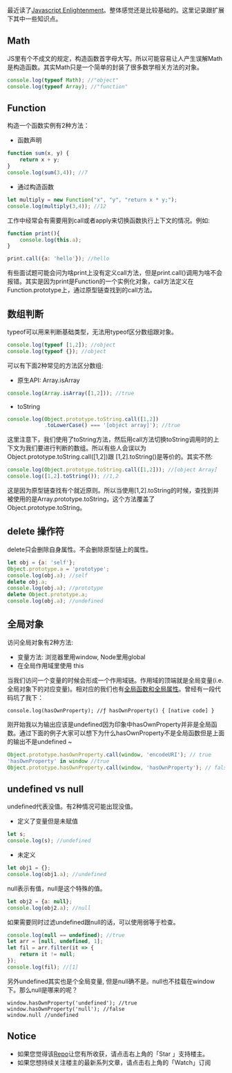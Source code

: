 最近读了[Javascript Enlightenment](https://github.com/n0ruSh/the-art-of-reading/blob/master/javascript/Javascript%20Enlightenment/JavaScript%20Enlightenment.pdf)。整体感觉还是比较基础的。这里记录跟扩展下其中一些知识点。

## Math
JS里有个不成文的规定，构造函数首字母大写。所以可能容易让人产生误解Math是构造函数。其实Math只是一个简单的封装了很多数学相关方法的对象。

```javascript
console.log(typeof Math); //"object"
console.log(typeof Array); //"function"
```

## Function

构造一个函数实例有2种方法：

* 函数声明

```javascript
function sum(x, y) {
    return x + y;
}
console.log(sum(3,4)); //7
```

* 通过构造函数

```javascript
let multiply = new Function("x", "y", "return x * y;");
console.log(multiply(3,4)); //12
```

工作中经常会有需要用到call或者apply来切换函数执行上下文的情况。例如:

```javascript
function print(){
    console.log(this.a);
}

print.call({a: 'hello'}); //hello
```

有些面试题可能会问为啥print上没有定义call方法，但是print.call()调用为啥不会报错。其实是因为print是Function的一个实例化对象，call方法定义在Function.prototype上，通过原型链查找到的call方法。

## 数组判断

typeof可以用来判断基础类型，无法用typeof区分数组跟对象。

```javascript
console.log(typeof [1,2]); //object
console.log(typeof {}); //object
```

可以有下面2种常见的方法区分数组:

* 原生API: Array.isArray

```javascript
console.log(Array.isArray([1,2])); //true
```

* toString

```javascript
console.log(Object.prototype.toString.call([1,2])
            .toLowerCase() === '[object array]'); //true
```

这里注意下，我们使用了toString方法，然后用call方法切换toString调用时的上下文为我们要进行判断的数组。所以有些人会误以为Object.prototype.toString.call([1,2])跟 [1,2].toString()是等价的。其实不然:

```javascript
console.log(Object.prototype.toString.call([1,2])); //[object Array]
console.log([1,2].toString()); //1,2
```
这是因为原型链查找有个就近原则。所以当使用[1,2].toString的时候，查找到并被使用的是Array.prototype.toString，这个方法覆盖了Object.prototype.toString。

## delete 操作符
delete只会删除自身属性。不会删除原型链上的属性。

```javascript
let obj = {a: 'self'};
Object.prototype.a = 'prototype';
console.log(obj.a); //self
delete obj.a;
console.log(obj.a); //prototype
delete Object.prototype.a;
console.log(obj.a); //undefined
```

## 全局对象
访问全局对象有2种方法:

* 变量方法: 浏览器里用window, Node里用global
* 在全局作用域里使用 this

当我们访问一个变量的时候会形成一个作用域链。作用域的顶端就是全局变量(i.e. 全局对象下的对应变量)。相对应的我们也有[全局函数和全局属性](http://www.w3school.com.cn/jsref/jsref_obj_global.asp)。曾经有一段代码坑了我下：

```javacript
console.log(hasOwnProperty); //ƒ hasOwnProperty() { [native code] }
```
刚开始我以为输出应该是undefined因为印象中hasOwnProperty并非是全局函数。通过下面的例子大家可以想下为什么hasOwnProperty不是全局函数但是上面的输出不是undefined ~

```javascript
Object.prototype.hasOwnProperty.call(window, 'encodeURI'); // true
'hasOwnProperty' in window //true
Object.prototype.hasOwnProperty.call(window, 'hasOwnProperty'); // false
```

## undefined vs null
undefined代表没值。有2种情况可能出现没值。

* 定义了变量但是未赋值

```javascript
let s;
console.log(s); //undefined
```

* 未定义

```javascript
let obj1 = {};
console.log(obj1.a); //undefined
```

null表示有值，null是这个特殊的值。

```javascript
let obj2 = {a: null};
console.log(obj2.a); //null
```

如果需要同时过滤undefined跟null的话，可以使用弱等于检查。

```javascript
console.log(null == undefined); //true
let arr = [null, undefined, 1];
let fil = arr.filter(it => {
    return it != null;
});
console.log(fil); //[1]
```

另外undefined其实也是个全局变量, 但是null确不是。null也不挂载在window下。那么null是哪来的呢？
```
window.hasOwnProperty('undefined'); //true
window.hasOwnProperty('null'); //false
window.null //undefined
```

## Notice

* 如果您觉得该[Repo](https://github.com/n0ruSh/the-art-of-reading/)让您有所收获，请点击右上角的「Star 」支持楼主。
* 如果您想持续关注楼主的最新系列文章，请点击右上角的「Watch」订阅